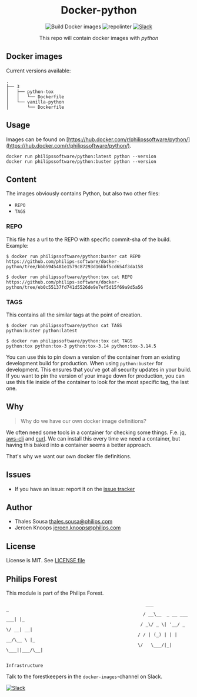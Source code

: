 <div align="center">

# Docker-python

![Build Docker images](https://github.com/philips-software/docker-python/workflows/Build%20Docker%20images/badge.svg)
![repolinter](https://github.com/philips-software/docker-python/workflows/repolinter/badge.svg)
[![Slack](https://philips-software-slackin.now.sh/badge.svg)](https://philips-software-slackin.now.sh)

This repo will contain docker images with _python_

</div>

## Docker images

Current versions available:
```
.
├── 3
│   ├── python-tox
│   │   └── Dockerfile
│   └── vanilla-python
│       └── Dockerfile
```
## Usage

Images can be found on [https://hub.docker.com/r/philipssoftware/python/](https://hub.docker.com/r/philipssoftware/python/).

```
docker run philipssoftware/python:latest python --version
docker run philipssoftware/python:buster python --version
```

## Content

The images obviously contains Python, but also two other files:
- `REPO`
- `TAGS`

### REPO

This file has a url to the REPO with specific commit-sha of the build.
Example: 

```
$ docker run philipssoftware/python:buster cat REPO
https://github.com/philips-software/docker-python/tree/bbb5945481e1579c87293d16bbf5cd654f3da158
```

```
$ docker run philipssoftware/python:tox cat REPO
https://github.com/philips-software/docker-python/tree/eb0c55137fd741d5526de9e7ef5d15f69a9d5a56
```

### TAGS

This contains all the similar tags at the point of creation. 

```
$ docker run philipssoftware/python cat TAGS
python:buster python:latest
```


```
$ docker run philipssoftware/python:tox cat TAGS
python:tox python:tox-3 python:tox-3.14 python:tox-3.14.5
```

You can use this to pin down a version of the container from an existing development build for production. When using `python:buster` for development. This ensures that you've got all security updates in your build. If you want to pin the version of your image down for production, you can use this file inside of the container to look for the most specific tag, the last one.

## Why

> Why do we have our own docker image definitions?

We often need some tools in a container for checking some things. F.e. [jq](https://stedolan.github.io/jq/), [aws-cli](https://aws.amazon.com/cli/) and [curl](https://curl.haxx.se/).
We can install this every time we need a container, but having this baked into a container seems a better approach.

That's why we want our own docker file definitions.

## Issues

- If you have an issue: report it on the [issue tracker](https://github.com/philips-software/docker-node/issues)

## Author

- Thales Sousa  <thales.sousa@philips.com>
- Jeroen Knoops <jeroen.knoops@philips.com>

## License

License is MIT. See [LICENSE file](LICENSE.md)

## Philips Forest

This module is part of the Philips Forest.

```
                                                     ___                   _
                                                    / __\__  _ __ ___  ___| |_
                                                   / _\/ _ \| '__/ _ \/ __| __|
                                                  / / | (_) | | |  __/\__ \ |_
                                                  \/   \___/|_|  \___||___/\__|  

                                                                 Infrastructure
```

Talk to the forestkeepers in the `docker-images`-channel on Slack.

[![Slack](https://philips-software-slackin.now.sh/badge.svg)](https://philips-software-slackin.now.sh)
